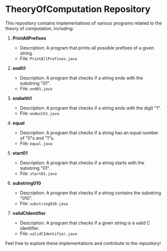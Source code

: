# TheoryOfComputation Repository

This repository contains implementations of various programs related to the theory of computation, including:

1. **PrintAllPrefixes**
   - Description: A program that prints all possible prefixes of a given string.
   - File: `PrintAllPrefixes.java`

2. **end01**
   - Description: A program that checks if a string ends with the substring "01".
   - File: `end01.java`

3. **endwith1**
   - Description: A program that checks if a string ends with the digit "1".
   - File: `endwith1.java`

4. **equal**
   - Description: A program that checks if a string has an equal number of "0"s and "1"s.
   - File: `equal.java`

5. **start01**
   - Description: A program that checks if a string starts with the substring "01".
   - File: `start01.java`

6. **substring010**
   - Description: A program that checks if a string contains the substring "010".
   - File: `substring010.java`

7. **validCIdentifier**
   - Description: A program that checks if a given string is a valid C identifier.
   - File: `validCIdentifier.java`

Feel free to explore these implementations and contribute to the repository!
